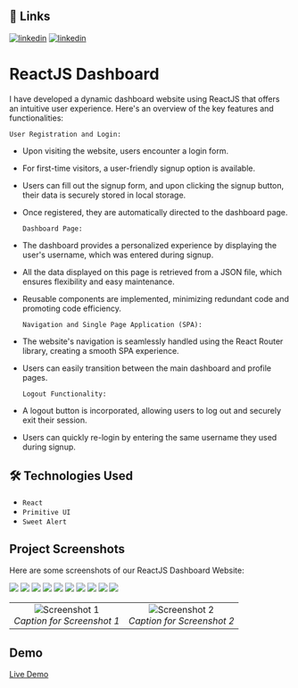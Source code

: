 ## 🔗 Links

[![linkedin](https://img.shields.io/badge/linkedin-0A66C2?style=for-the-badge&logo=linkedin&logoColor=white)](https://www.linkedin.com/in/adarsh-singh-34a945206)
[![linkedin](https://img.shields.io/twitter/follow/:AdarshSingh6026)](https://twitter.com/AdarshSingh6026)



#  ReactJS Dashboard

I have developed a dynamic dashboard website using ReactJS that offers an intuitive user experience. Here's an overview of the key features and functionalities:

`User Registration and Login:` 
- Upon visiting the website, users encounter a login form.
- For first-time visitors, a user-friendly signup option is available.
- Users can fill out the signup form, and upon clicking the signup button, their data is securely stored in local storage.
- Once registered, they are automatically directed to the dashboard page.

  `Dashboard Page:`
- The dashboard provides a personalized experience by displaying the user's username, which was entered during signup.
- All the data displayed on this page is retrieved from a JSON file, which ensures flexibility and easy maintenance.
- Reusable components are implemented, minimizing redundant code and promoting code efficiency.

  `Navigation and Single Page Application (SPA):`
- The website's navigation is seamlessly handled using the React Router library, creating a smooth SPA experience.
- Users can easily transition between the main dashboard and profile pages.

  `Logout Functionality:`
- A logout button is incorporated, allowing users to log out and securely exit their session.
- Users can quickly re-login by entering the same username they used during signup.


## 🛠 Technologies Used

- `React`
- `Primitive UI`
- `Sweet Alert`

## Project Screenshots

Here are some screenshots of our ReactJS Dashboard Website:

![](https://github.com/Adarshgnis/dashboard-layout/blob/master/public/screenshot/Screenshot1.png?raw=true)
![](https://github.com/Adarshgnis/dashboard-layout/blob/master/public/screenshot/Screenshot2.png?raw=true)
![](https://github.com/Adarshgnis/dashboard-layout/blob/master/public/screenshot/Screenshot3.png?raw=true)
![](https://github.com/Adarshgnis/dashboard-layout/blob/master/public/screenshot/Screenshot4.png?raw=true)
![](https://github.com/Adarshgnis/dashboard-layout/blob/master/public/screenshot/Screenshot5.png?raw=true)
![](https://github.com/Adarshgnis/dashboard-layout/blob/master/public/screenshot/Screenshot6.png?raw=true)
![](https://github.com/Adarshgnis/dashboard-layout/blob/master/public/screenshot/Screenshot6.png?raw=true)
![](https://github.com/Adarshgnis/dashboard-layout/blob/master/public/screenshot/Screenshot7.png?raw=true)
![](https://github.com/Adarshgnis/dashboard-layout/blob/master/public/screenshot/Screenshot8.png?raw=true)
![](https://github.com/Adarshgnis/dashboard-layout/blob/master/public/screenshot/Screenshot9.png?raw=true)

<table>
  <tr>
    <td align="center"><img src="./public/screenshot/Screenshot1.png" alt="Screenshot 1"><br><em>Caption for Screenshot 1</em></td>
    <td align="center"><img src="./public/screenshot/Screenshot2.png" alt="Screenshot 2"><br><em>Caption for Screenshot 2</em></td>
  </tr>
</table>

  
## Demo

[Live Demo](https://adarsh-employee-management-system.netlify.app/)
